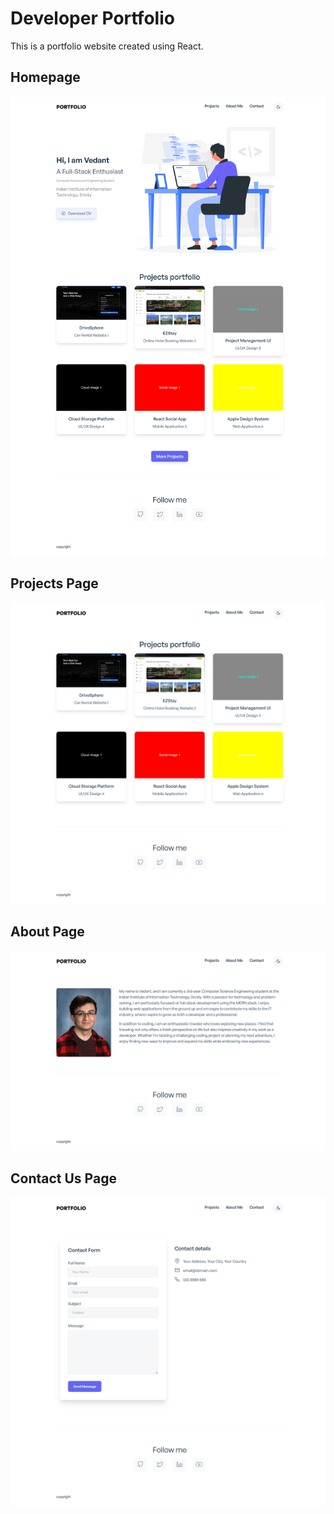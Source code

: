 # Developer Portfolio

This is a portfolio website created using React.

## Homepage

![Homepage Screenshot](./assets/localhost_3000_.png)

## Projects Page

![Projects Page Screenshot](./assets/localhost_3000_projects.png)

## About Page

![About Page Screenshot](./assets/localhost_3000_about.png)

## Contact Us Page

![Contact page Screenshot](./assets/localhost_3000contact.png)

